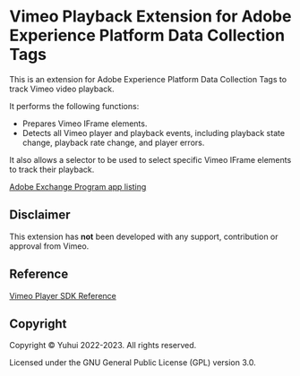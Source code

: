 # Vimeo Playback Extension for Adobe Experience Platform Data Collection Tags

This is an extension for Adobe Experience Platform Data Collection Tags to track Vimeo video playback.

It performs the following functions:

- Prepares Vimeo IFrame elements.
- Detects all Vimeo player and playback events, including playback state change, playback rate change, and player errors.

It also allows a selector to be used to select specific Vimeo IFrame elements to track their playback.

[Adobe Exchange Program app listing](https://exchange.adobe.com/apps/ec/108937)

## Disclaimer

This extension has **not** been developed with any support, contribution or approval from Vimeo.

## Reference

[Vimeo Player SDK Reference](https://developer.vimeo.com/player/sdk)

## Copyright

Copyright &copy; Yuhui 2022-2023. All rights reserved.

Licensed under the GNU General Public License (GPL) version 3.0.